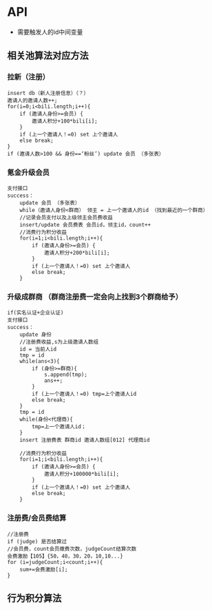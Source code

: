 # API
- 需要触发人的id中间变量

## 相关池算法对应方法

### 拉新（注册）
    insert db（新人注册信息）（？）
    邀请人的邀请人数++;
    for(i=0;i<bili.length;i++){
        if (邀请人身份>=会员) {
            邀请人积分+100*bili[i];
        }
        if (上一个邀请人！=0) set 上个邀请人
        else break;
    }
    if (邀请人数>100 && 身份==‘粉丝’) update 会员 （多张表）
    

### 氪金升级会员
    支付接口
    success：
        update 会员 （多张表）
        while（邀请人身份<群商） 领主 = 上一个邀请人的id （找到最近的一个群商）
        //记录会员支付以及上级领主会员费收益
        insert/update 会员费表 会员id，领主id，count++
        //消费行为积分收益
        for(i=1;i<bili.length;i++){
            if (邀请人身份>=会员) {
                邀请人积分+200*bili[i];
            }
            if (上一个邀请人！=0) set 上个邀请人
            else break;
        }

### 升级成群商 （群商注册费一定会向上找到3个群商给予）
    if(实名认证+企业认证)
    支付接口
    success：
        update 身份
        //注册费收益,s为上级邀请人数组
        id = 当前人id
        tmp = id
        while(ans<3){
            if (身份>=群商){
                s.append(tmp);
                ans++;
            }
            if (上一个邀请人！=0) tmp=上个邀请人id
            else break;
        }
        tmp = id
        while(身份<代理商){
            tmp=上一个邀请人id；
        }
        insert 注册费表 群商id 邀请人数组[012] 代理商id

        //消费行为积分收益
        for(i=1;i<bili.length;i++){
            if (邀请人身份>=会员) {
                邀请人积分+100000*bili[i];
            }
            if (上一个邀请人！=0) set 上个邀请人
            else break;
        }
    

### 注册费/会员费结算
    //注册费
    if (judge) 是否结算过
    //会员费，count会员缴费次数，judgeCount结算次数
    会费激励【105】{50，40，30，20，10,10...}
    for (i=judgeCount;i<count;i++){
        sum+=会费激励[i];
    }

## 行为积分算法

### 